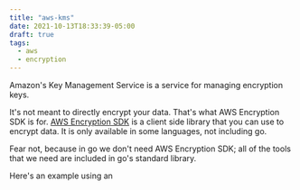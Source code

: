 ```yaml
---
title: "aws-kms"
date: 2021-10-13T18:33:39-05:00
draft: true
tags: 
  - aws
  - encryption
---
```


Amazon's Key Management Service is a service for managing encryption keys.
  
It's not meant to directly encrypt your data. That's what AWS Encryption SDK is for. 
[AWS Encryption SDK](https://docs.aws.amazon.com/encryption-sdk/latest/developer-guide/introduction.html) is a client side library that you can use to encrypt data. It is only available in some languages, not including go. 



Fear not, because in go we don't need AWS Encryption SDK; all of the tools that we need are included in go's standard library. 

Here's an example using an 
